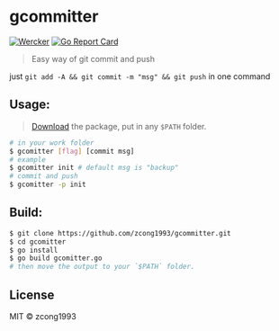 # gcommitter 

[![Wercker](https://img.shields.io/wercker/ci/wercker/docs.svg?style=flat-square)](https://app.wercker.com/project/byKey/a05e0a4c35ad0641d25d05bc685b2b2d)
[![Go Report Card](https://goreportcard.com/badge/github.com/zcong1993/gcommitter)](https://goreportcard.com/report/github.com/zcong1993/gcommitter)

> Easy way of git commit and push

just `git add -A && git commit -m "msg" && git push` in one command

## Usage:
> [Download](https://github.com/zcong1993/gcommitter/releases) the package, put in any `$PATH` folder.
```bash
# in your work folder
$ gcomitter [flag] [commit msg]
# example
$ gcomitter init # default msg is "backup"
# commit and push
$ gcomitter -p init
```

## Build:

```bash
$ git clone https://github.com/zcong1993/gcommitter.git
$ cd gcomitter
$ go install
$ go build gcomitter.go
# then move the output to your `$PATH` folder.
```

## License

MIT &copy; zcong1993
